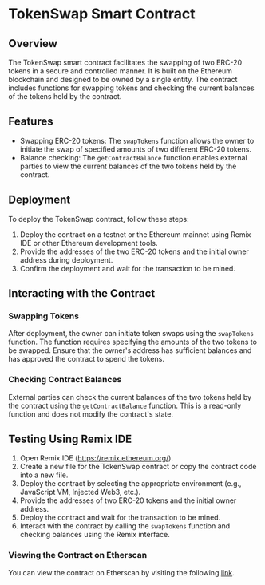 # TokenSwap Smart Contract

## Overview

The TokenSwap smart contract facilitates the swapping of two ERC-20 tokens in a secure and controlled manner. It is built on the Ethereum blockchain and designed to be owned by a single entity. The contract includes functions for swapping tokens and checking the current balances of the tokens held by the contract.

## Features

- Swapping ERC-20 tokens: The `swapTokens` function allows the owner to initiate the swap of specified amounts of two different ERC-20 tokens.
- Balance checking: The `getContractBalance` function enables external parties to view the current balances of the two tokens held by the contract.

## Deployment

To deploy the TokenSwap contract, follow these steps:

1. Deploy the contract on a testnet or the Ethereum mainnet using Remix IDE or other Ethereum development tools.
2. Provide the addresses of the two ERC-20 tokens and the initial owner address during deployment.
3. Confirm the deployment and wait for the transaction to be mined.

## Interacting with the Contract

### Swapping Tokens

After deployment, the owner can initiate token swaps using the `swapTokens` function. The function requires specifying the amounts of the two tokens to be swapped. Ensure that the owner's address has sufficient balances and has approved the contract to spend the tokens.

### Checking Contract Balances

External parties can check the current balances of the two tokens held by the contract using the `getContractBalance` function. This is a read-only function and does not modify the contract's state.

## Testing Using Remix IDE

1. Open Remix IDE (https://remix.ethereum.org/).
2. Create a new file for the TokenSwap contract or copy the contract code into a new file.
3. Deploy the contract by selecting the appropriate environment (e.g., JavaScript VM, Injected Web3, etc.).
4. Provide the addresses of two ERC-20 tokens and the initial owner address.
5. Deploy the contract and wait for the transaction to be mined.
6. Interact with the contract by calling the `swapTokens` function and checking balances using the Remix interface.

### Viewing the Contract on Etherscan
You can view the contract on Etherscan by visiting the following [link](https://sepolia.etherscan.io/tx/0xfcb3e4fab28fc2e68273e4c135f09cc28cacff6f381db36c13f65c7c2b7f9e6c).



